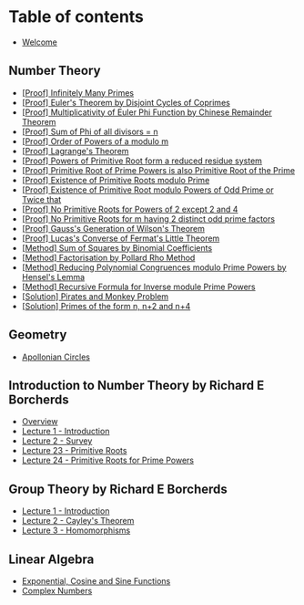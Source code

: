 # Table of contents

* [Welcome](README.md)

## Number Theory

* [\[Proof\] Infinitely Many Primes](number-theory/proof-infinitely-many-primes.md)
* [\[Proof\] Euler's Theorem by Disjoint Cycles of Coprimes](number-theory/proof-eulers-theorem-by-disjoint-cycles-of-coprimes.md)
* [\[Proof\] Multiplicativity of Euler Phi Function by Chinese Remainder Theorem](number-theory/proof-multiplicativity-of-euler-phi-function-by-chinese-remainer-theorem.md)
* [\[Proof\] Sum of Phi of all divisors = n](number-theory/proof-sum-of-phi-of-all-divisors-n.md)
* [\[Proof\] Order of Powers of a modulo m](number-theory/proof-order-of-powers-of-a-modulo-m.md)
* [\[Proof\] Lagrange's Theorem](number-theory/proof-lagranges-theorem.md)
* [\[Proof\] Powers of Primitive Root form a reduced residue system](number-theory/proof-powers-of-primitive-root-form-a-reduced-residue-system.md)
* [\[Proof\] Primitive Root of Prime Powers is also Primitive Root of the Prime](number-theory/proof-primitive-root-of-prime-powers-is-also-primitive-root-of-the-prime.md)
* [\[Proof\] Existence of Primitive Roots modulo Prime](number-theory/proof-existence-of-primitive-roots-modulo-prime.md)
* [\[Proof\] Existence of Primitive Root modulo Powers of Odd Prime or Twice that](number-theory/proof-existence-of-primitive-root-modulo-powers-of-odd-prime-or-twice-that.md)
* [\[Proof\] No Primitive Roots for Powers of 2 except 2 and 4](number-theory/proof-no-primitive-roots-for-powers-of-2-except-2-and-4.md)
* [\[Proof\] No Primitive Roots for m having 2 distinct odd prime factors](number-theory/proof-no-primitive-roots-for-m-having-2-distinct-odd-prime-factors.md)
* [\[Proof\] Gauss's Generation of Wilson's Theorem](number-theory/proof-gausss-generation-of-wilsons-theorem.md)
* [\[Proof\] Lucas's Converse of Fermat's Little Theorem](number-theory/proof-lucass-converse-of-fermats-little-theorem.md)
* [\[Method\] Sum of Squares by Binomial Coefficients](number-theory/method-sum-of-squares-by-binomial-coefficients.md)
* [\[Method\] Factorisation by Pollard Rho Method](number-theory/method-factorisation-by-pollard-rho-method.md)
* [\[Method\] Reducing Polynomial Congruences modulo Prime Powers by Hensel's Lemma](number-theory/method-reducing-polynomial-congruences-modulo-prime-powers-by-hensels-lemma.md)
* [\[Method\] Recursive Formula for Inverse module Prime Powers](number-theory/method-recursive-formula-for-inverse-module-prime-powers.md)
* [\[Solution\] Pirates and Monkey Problem](number-theory/solution-pirates-and-monkey-problem.md)
* [\[Solution\] Primes of the form n, n+2 and n+4](number-theory/solution-primes-of-the-form-n-n+2-and-n+4.md)

## Geometry

* [Apollonian Circles](geometry/apollonian-circles.md)

## Introduction to Number Theory by Richard E Borcherds

* [Overview](introduction-to-number-theory-by-richard-e-borcherds/overview.md)
* [Lecture 1 - Introduction](introduction-to-number-theory-by-richard-e-borcherds/lecture-1-introduction.md)
* [Lecture 2 - Survey](introduction-to-number-theory-by-richard-e-borcherds/lecture-2-survey.md)
* [Lecture 23 - Primitive Roots](introduction-to-number-theory-by-richard-e-borcherds/lecture-23-primitive-roots.md)
* [Lecture 24 - Primitive Roots for Prime Powers](introduction-to-number-theory-by-richard-e-borcherds/lecture-24-primitive-roots-for-prime-powers.md)

## Group Theory by Richard E Borcherds

* [Lecture 1 - Introduction](group-theory-by-richard-e-borcherds/lecture-1-introduction.md)
* [Lecture 2 - Cayley's Theorem](group-theory-by-richard-e-borcherds/lecture-2-cayleys-theorem.md)
* [Lecture 3 - Homomorphisms](group-theory-by-richard-e-borcherds/lecture-3-homomorphisms.md)

## Linear Algebra

* [Exponential, Cosine and Sine Functions](linear-algebra/exponential-cosine-and-sine-functions.md)
* [Complex Numbers](linear-algebra/complex-numbers.md)
